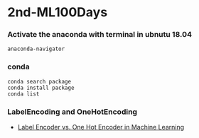 # 2nd-ML100Days
### Activate the anaconda with terminal in ubnutu 18.04
```bash= 
anaconda-navigator
```
### conda 
```bash= 
conda search package
conda install package
conda list
```
### LabelEncoding and OneHotEncoding
* [Label Encoder vs. One Hot Encoder in Machine Learning](https://medium.com/@contactsunny/label-encoder-vs-one-hot-encoder-in-machine-learning-3fc273365621)
